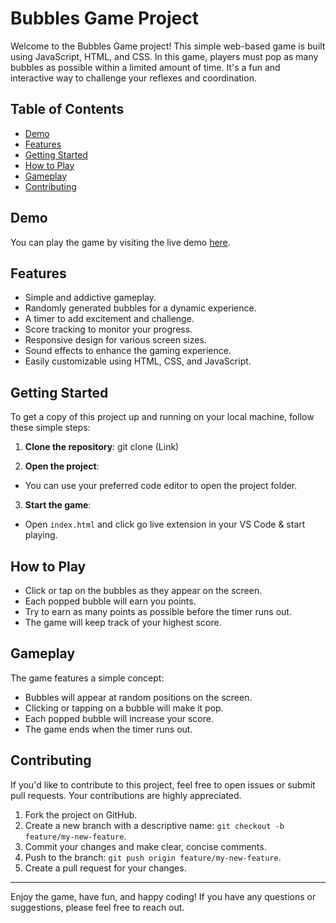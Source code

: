 # Bubbles Game Project

Welcome to the Bubbles Game project! This simple web-based game is built using JavaScript, HTML, and CSS. In this game, players must pop as many bubbles as possible within a limited amount of time. It's a fun and interactive way to challenge your reflexes and coordination.

## Table of Contents
- [Demo](#demo)
- [Features](#features)
- [Getting Started](#getting-started)
- [How to Play](#how-to-play)
- [Gameplay](#gameplay)
- [Contributing](#contributing)

## Demo
You can play the game by visiting the live demo [here](https://projectbishal.000webhostapp.com/).

## Features
- Simple and addictive gameplay.
- Randomly generated bubbles for a dynamic experience.
- A timer to add excitement and challenge.
- Score tracking to monitor your progress.
- Responsive design for various screen sizes.
- Sound effects to enhance the gaming experience.
- Easily customizable using HTML, CSS, and JavaScript.

## Getting Started
To get a copy of this project up and running on your local machine, follow these simple steps:

1. **Clone the repository**:
git clone (Link)

2. **Open the project**:
- You can use your preferred code editor to open the project folder.

3. **Start the game**:
- Open `index.html` and click go live extension in your VS Code & start playing.

## How to Play
- Click or tap on the bubbles as they appear on the screen.
- Each popped bubble will earn you points.
- Try to earn as many points as possible before the timer runs out.
- The game will keep track of your highest score.

## Gameplay
The game features a simple concept:

- Bubbles will appear at random positions on the screen.
- Clicking or tapping on a bubble will make it pop.
- Each popped bubble will increase your score.
- The game ends when the timer runs out.

## Contributing
If you'd like to contribute to this project, feel free to open issues or submit pull requests. Your contributions are highly appreciated.

1. Fork the project on GitHub.
2. Create a new branch with a descriptive name: `git checkout -b feature/my-new-feature`.
3. Commit your changes and make clear, concise comments.
4. Push to the branch: `git push origin feature/my-new-feature`.
5. Create a pull request for your changes.

---

Enjoy the game, have fun, and happy coding! If you have any questions or suggestions, please feel free to reach out.

